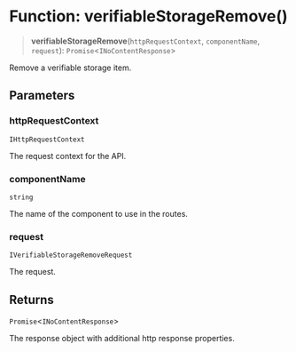 # Function: verifiableStorageRemove()

> **verifiableStorageRemove**(`httpRequestContext`, `componentName`, `request`): `Promise`\<`INoContentResponse`\>

Remove a verifiable storage item.

## Parameters

### httpRequestContext

`IHttpRequestContext`

The request context for the API.

### componentName

`string`

The name of the component to use in the routes.

### request

`IVerifiableStorageRemoveRequest`

The request.

## Returns

`Promise`\<`INoContentResponse`\>

The response object with additional http response properties.
